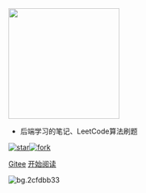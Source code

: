

<img width="220px" src="https://aliyun-typora-img.oss-cn-beijing.aliyuncs.com/imgs/20210129112043.png">



- 后端学习的笔记、LeetCode算法刷题

[![star](https://gitee.com/Reanon/notes/badge/star.svg?theme=dark)](https://gitee.com/Reanon/notes/stargazers)[![fork](https://gitee.com/Reanon/notes/badge/fork.svg?theme=dark)](https://gitee.com/Reanon/notes/members)

[Gitee](https://gitee.com/Reanon/notes) [开始阅读](README.md)

<!-- background image -->

![bg.2cfdbb33](https://aliyun-typora-img.oss-cn-beijing.aliyuncs.com/imgs/20210401170605.svg)